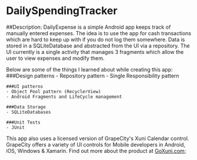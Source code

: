 # DailySpendingTracker
##Description:
	DailyExpense is a simple Android app keeps track of manually entered expenses. The idea is to use the app for cash transactions which are hard to keep up with if you do not log them somewhere. Data is stored in a SQLiteDatabase and abstracted from the UI via a repository. The UI currently is a single activity that manages 3 fragments which allow the user to view expenses and modify them.

Below are some of the things I learned about while creating this app:
	###Design patterns
	- Repository pattern
	- Single Responsibility pattern
	
	###UI patterns
	- Object Pool pattern (RecyclerView)
	- Android Fragments and LifeCycle management

	###Data Storage
	- SQLiteDatabases

	###Unit Tests
	- JUnit

This app also uses a licensed version of GrapeCity's Xuni Calendar control. GrapeCity offers a variety of UI controls for Mobile developers in Android, iOS, Windows & Xamarin.
Find out more about the product at [GoXuni.com](http://www.goxuni.com);

